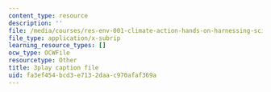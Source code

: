 ```yaml
---
content_type: resource
description: ''
file: /media/courses/res-env-001-climate-action-hands-on-harnessing-science-with-communities-to-cut-carbon-january-iap-2017/fa3ef454bcd3e7132daac970afaf369a_wbAC6IQtgAU.srt
file_type: application/x-subrip
learning_resource_types: []
ocw_type: OCWFile
resourcetype: Other
title: 3play caption file
uid: fa3ef454-bcd3-e713-2daa-c970afaf369a
---
```


